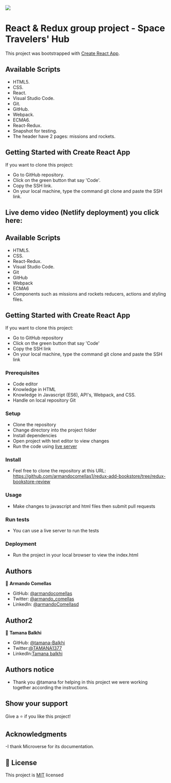 ![](https://img.shields.io/badge/Microverse-blueviolet)
# React & Redux group project - Space Travelers' Hub

This project was bootstrapped with [Create React App](https://github.com/facebook/create-react-app).

## Available Scripts

- HTML5.
- CSS.
- React.
- Visual Studio Code.
- Git.
- GitHub.
- Webpack.
- ECMA6.
- React-Redux.
- Snapshot for testing.
- The header have 2 pages: missions and rockets.

## Getting Started with Create React App

If you want to clone this project:
- Go to GitHub repository.
- Click on the green button that say 'Code'.
- Copy the SSH link.
- On your local machine, type the command git clone and paste the SSH link.

## Live demo video (Netlify deployment) you click here:

[](https://6335d34e40fc5e1526c620b0--wondrous-haupia-b08e13.netlify.app/rockets)

## Available Scripts

- HTML5.
- CSS.
- React-Redux.
- Visual Studio Code.
- Git
- GitHub
- Webpack
- ECMA6
- Components such as missions and rockets reducers, actions and styling files.

## Getting Started with Create React App

If you want to clone this project:
- Go to GitHub repository
- Click on the green button that say 'Code'
- Copy the SSH link
- On your local machine, type the command git clone and paste the SSH link

### Prerequisites
- Code editor
- Knowledge in HTML
- Knowledge in Javascript (ES6), API's, Webpack, and CSS.
- Handle on local repository Git

### Setup
- Clone the repository
- Change directory into the project folder
- Install dependencies
- Open project with text editor to view changes
- Run the code using [live server](https://www.google.com/search?client=safari&rls=en&q=live+server&ie=UTF-8&oe=UTF-8)

### Install
- Feel free to clone the repository at this URL: https://github.com/armandocomellas1/redux-add-bookstore/tree/redux-bookstore-review

### Usage
- Make changes to javascript and html files then submit pull requests

### Run tests
- You can use a live server to run the tests

### Deployment
- Run the project in your local browser to view the index.html

## Authors

👤 **Armando Comellas**

- GitHub: [@armandocomellas](https://github.com/armandocomellas1)
- Twitter: [@armando_comellas](https://twitter.com/armando_comellas)
- LinkedIn: [@armandoComellasd](https://www.linkedin.com/in/armando-comellas-mayo-a8a8b8b6/)

## Author2
👤 **Tamana Balkhi**

- GitHub: [@tamana-Balkhi](https://github.com/tamana-Balkhi)
- Twitter:[@TAMANA1377](https://twitter.com/TAMANA1377)
- LinkedIn:[Tamana balkhi](https://www.linkedin.com/in/tamana-balkhi-1212171b6/)

## Authors notice
- Thank you @tamana for helping in this project we were working together according the instructions.

## Show your support

Give a ⭐️ if you like this project!

## Acknowledgments

-I thank Microverse for its documentation.

## 📝 License

This project is [MIT](./MIT.md) licensed